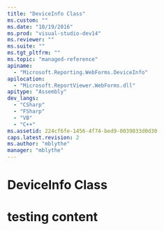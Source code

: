 ```yaml
---
title: "DeviceInfo Class"
ms.custom: ""
ms.date: "10/19/2016"
ms.prod: "visual-studio-dev14"
ms.reviewer: ""
ms.suite: ""
ms.tgt_pltfrm: ""
ms.topic: "managed-reference"
apiname: 
  - "Microsoft.Reporting.WebForms.DeviceInfo"
apilocation: 
  - "Microsoft.ReportViewer.WebForms.dll"
apitype: "Assembly"
dev_langs: 
  - "CSharp"
  - "FSharp"
  - "VB"
  - "C++"
ms.assetid: 224cf6fe-1456-4f74-bed9-0039033d0d30
caps.latest.revision: 2
ms.author: "mblythe"
manager: "mblythe"
---
```

# DeviceInfo Class
# testing content